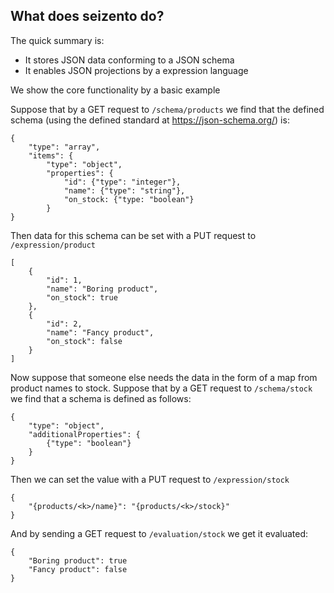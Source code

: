## What does seizento do?

The quick summary is:
* It stores JSON data conforming to a JSON schema
* It enables JSON projections by a expression language

We show the core functionality by a basic example

Suppose that by a GET request to `/schema/products` we find that the defined schema (using the defined standard at https://json-schema.org/) is:

```
{
    "type": "array",
    "items": {
        "type": "object",
        "properties": {
            "id": {"type": "integer"},
            "name": {"type": "string"},
            "on_stock: {"type: "boolean"}
        }
}
```

Then data for this schema can be set with a PUT request to `/expression/product`

```
[
    {
        "id": 1,
        "name": "Boring product",
        "on_stock": true
    },
    {
        "id": 2,
        "name": "Fancy product",
        "on_stock": false
    }
]
```

Now suppose that someone else needs the data in the form of a map from product names to stock.
Suppose that by a GET request to  `/schema/stock` we find that a schema is defined as follows:

```
{
    "type": "object",
    "additionalProperties": {
        {"type": "boolean"}
    }
}
```

Then we can set the value with a PUT request to `/expression/stock`

```
{  
    "{products/<k>/name}": "{products/<k>/stock}"
}
```

And by sending a GET request to `/evaluation/stock` we get it evaluated:

```
{
    "Boring product": true
    "Fancy product": false
}
```